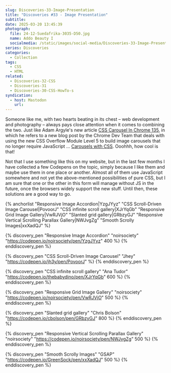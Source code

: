 ```yaml
---
slug: Discoveries-33-Image-Presentation
title: "Discoveries #33 - Image Presentation"
subtitle:
date: 2025-03-20 13:45:39
photograph:
  file: 24-12-Suedafrika-3035-D50.jpg
  name: Addo Beauty I
  socialmedia: /static/images/social-media/Discoveries-33-Image-Presentation.png
series: Discoveries
categories:
  - Collection
tags:
  - CSS
  - HTML
related:
  - Discoveries-32-CSS
  - Discoveries-31
  - Discoveries-30-CSS-HowTo-s
syndication:
  - host: Mastodon
    url: 
---
```


Someone like me, with two hearts beating in its chest – web development and photography – always pays close attention when it comes to combining the two. Just like Adam Argyle's new article [CSS Carousel In Chrome 135](), in which he refers to a new blog post by the Chrome Dev Team that deals with using the new CSS Overflow Module Level 5 to build image carousels that no longer require JavaScript ... [Carousels with CSS](https://developer.chrome.com/blog/carousels-with-css). Ooohhh, how cool is that!

Not that I use something like this on my website, but in the last few months I have collected a few Codepens on the topic, simply because I like them and maybe use them in one place or another. Almost all of them use JavaScript somewhere and not yet the above-mentioned possibilities of pure CSS, but I am sure that one or the other in this form will manage without JS in the future, once the browsers widely support the new stuff. Until then, these solutions are a good way to go.

{% anchorlist 
  "Responsive Image Accordion|YzgJYyz"
  "CSS Scroll-Driven Image Carousel|PovoorJ"
  "CSS infinite scroll gallery|XJrYqGb"
  "Responsive Grid Image Gallery|VwRJVjO"
  "Slanted grid gallery|GRbzyGJ"
  "Responsive Vertical Scrolling Parallax Gallery|NWJvgZg"
  "Smooth Scrolly Images|xxXadQJ"
%}

<!-- more -->

{% discovery_pen "Responsive Image Accordion" "noirsociety" "https://codepen.io/noirsociety/pen/YzgJYyz" 400 %}
{% enddiscovery_pen %}

{% discovery_pen "CSS Scroll-Driven Image Carousel" "Jhey" "https://codepen.io/jh3y/pen/PovoorJ" %}
{% enddiscovery_pen %}

{% discovery_pen "CSS infinite scroll gallery" "Ana Tudor" "https://codepen.io/thebabydino/pen/XJrYqGb" 600 %}
{% enddiscovery_pen %}

{% discovery_pen "Responsive Grid Image Gallery" "noirsociety" "https://codepen.io/noirsociety/pen/VwRJVjO" 500 %}
{% enddiscovery_pen %}

{% discovery_pen "Slanted grid gallery" "Chris Bolson" "https://codepen.io/cbolson/pen/GRbzyGJ" 800 %}
{% enddiscovery_pen %}

{% discovery_pen "Responsive Vertical Scrolling Parallax Gallery" "noirsociety" "https://codepen.io/noirsociety/pen/NWJvgZg" 500 %}
{% enddiscovery_pen %}

{% discovery_pen "Smooth Scrolly Images" "GSAP" "https://codepen.io/GreenSock/pen/xxXadQJ" 500 %}
{% enddiscovery_pen %}
